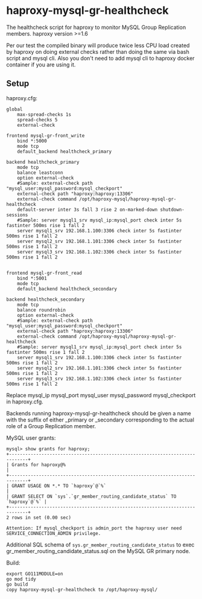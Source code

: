 # haproxy-mysql-gr-healthcheck

The healthcheck script for haproxy to monitor MySQL Group Replication members.
haproxy version >=1.6

Per our test the compiled binary will produce twice less CPU load created by haproxy on doing external checks
rather than doing the same via bash script and mysql cli.
Also you don't need to add mysql cli to haproxy docker container if you are using it.

## Setup

haproxy.cfg:
```
global
    max-spread-checks 1s
    spread-checks 5
    external-check

frontend mysql-gr-front_write
    bind *:5000
    mode tcp
    default_backend healthcheck_primary

backend healthcheck_primary
    mode tcp
    balance leastconn
    option external-check
    #Sample: external-check path "mysql_user:mysql_password:mysql_checkport"
    external-check path "haproxy:haproxy:13306"
    external-check command /opt/haproxy-mysql/haproxy-mysql-gr-healthcheck
    default-server inter 3s fall 3 rise 2 on-marked-down shutdown-sessions
    #Sample: server mysql1_srv mysql_ip:mysql_port check inter 5s fastinter 500ms rise 1 fall 2
    server mysql1_srv 192.168.1.100:3306 check inter 5s fastinter 500ms rise 1 fall 2
    server mysql2_srv 192.168.1.101:3306 check inter 5s fastinter 500ms rise 1 fall 2
    server mysql3_srv 192.168.1.102:3306 check inter 5s fastinter 500ms rise 1 fall 2


frontend mysql-gr-front_read
    bind *:5001
    mode tcp
    default_backend healthcheck_secondary

backend healthcheck_secondary
    mode tcp
    balance roundrobin
    option external-check
    #Sample: external-check path "mysql_user:mysql_password:mysql_checkport"
    external-check path "haproxy:haproxy:13306"
    external-check command /opt/haproxy-mysql/haproxy-mysql-gr-healthcheck
    #Sample: server mysql1_srv mysql_ip:mysql_port check inter 5s fastinter 500ms rise 1 fall 2
    server mysql1_srv 192.168.1.100:3306 check inter 5s fastinter 500ms rise 1 fall 2
    server mysql2_srv 192.168.1.101:3306 check inter 5s fastinter 500ms rise 1 fall 2
    server mysql3_srv 192.168.1.102:3306 check inter 5s fastinter 500ms rise 1 fall 2
```

Replace mysql_ip mysql_port mysql_user mysql_password mysql_checkport in haproxy.cfg.

Backends running haproxy-mysql-gr-healthcheck should be given a name with the suffix of either
_primary or _secondary corresponding to the actual role of a Group Replication member.

MySQL user grants:
```
mysql> show grants for haproxy;
+-----------------------------------------------------------------------------+
| Grants for haproxy@%                                                        |
+-----------------------------------------------------------------------------+
| GRANT USAGE ON *.* TO `haproxy`@`%`                                         |
| GRANT SELECT ON `sys`.`gr_member_routing_candidate_status` TO `haproxy`@`%` |
+-----------------------------------------------------------------------------+
2 rows in set (0.00 sec)

Attention: If mysql_checkport is admin_port the haproxy user need SERVICE_CONNECTION_ADMIN privilege.

```

Additional SQL schema of `sys.gr_member_routing_candidate_status` to exec gr_member_routing_candidate_status.sql on the MySQL GR primary node.


Build:
```
export GO111MODULE=on
go mod tidy
go build
copy haproxy-mysql-gr-healthcheck to /opt/haproxy-mysql/
```
